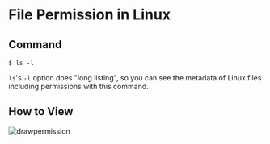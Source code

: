 # File Permission in Linux
## Command
    $ ls -l

`ls`'s `-l` option does "long listing", so you can see the metadata of Linux files including permissions with this command.

## How to View
![drawpermission](https://github.com/reruo321/OS-Self-Study/assets/48712088/cb10ce38-203c-433f-996f-f9825200e491)
